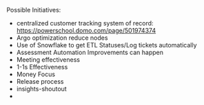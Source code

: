 Possible Initiatives: 
- centralized customer tracking system of record: https://powerschool.domo.com/page/501974374
- Argo optimization reduce nodes
- Use of Snowflake to get ETL Statuses/Log tickets automatically 
- Assessment Automation Improvements can happen 
- Meeting effectiveness 
- 1-1s Effectiveness 
- Money Focus 
- Release process 
- insights-shoutout 
- 